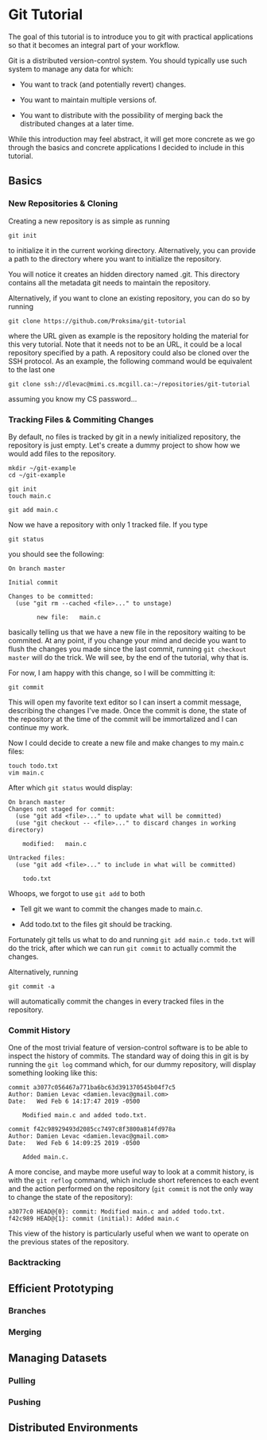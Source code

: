 # Git Tutorial

The goal of this tutorial is to introduce you to git with practical applications
so that it becomes an integral part of your workflow.

Git is a distributed version-control system. You should typically use such
system to manage any data for which:

* You want to track (and potentially revert) changes.

* You want to maintain multiple versions of.

* You want to distribute with the possibility of merging back the distributed
  changes at a later time.

While this introduction may feel abstract, it will get more concrete as we go
through the basics and concrete applications I decided to include in this
tutorial.

## Basics

### New Repositories & Cloning

Creating a new repository is as simple as running

	git init

to initialize it in the current working directory. Alternatively, you can
provide a path to the directory where you want to initialize the repository.

You will notice it creates an hidden directory named .git. This directory
contains all the metadata git needs to maintain the repository.

Alternatively, if you want to clone an existing repository, you can do so by
running

	git clone https://github.com/Proksima/git-tutorial

where the URL given as example is the repository holding the material for this
very tutorial. Note that it needs not to be an URL, it could be a local
repository specified by a path. A repository could also be cloned over the SSH
protocol. As an example, the following command would be equivalent to the last
one

	git clone ssh://dlevac@mimi.cs.mcgill.ca:~/repositories/git-tutorial

assuming you know my CS password...

### Tracking Files & Commiting Changes

By default, no files is tracked by git in a newly initialized repository, the
repository is just empty. Let's create a dummy project to show how we would add
files to the repository.

	mkdir ~/git-example
	cd ~/git-example

	git init
	touch main.c

	git add main.c

Now we have a repository with only 1 tracked file. If you type

	git status

you should see the following:

	On branch master

	Initial commit

	Changes to be committed:
  	  (use "git rm --cached <file>..." to unstage)

	        new file:   main.c

basically telling us that we have a new file in the repository waiting to be
commited. At any point, if you change your mind and decide you want to flush the
changes you made since the last commit, running `git checkout master` will do
the trick. We will see, by the end of the tutorial, why that is.

For now, I am happy with this change, so I will be committing it:

	git commit

This will open my favorite text editor so I can insert a commit message,
describing the changes I've made. Once the commit is done, the state of the
repository at the time of the commit will be immortalized and I can continue
my work.

Now I could decide to create a new file and make changes to my main.c files:

	touch todo.txt
	vim main.c

After which `git status` would display:

	On branch master
	Changes not staged for commit:
  	  (use "git add <file>..." to update what will be committed)
  	  (use "git checkout -- <file>..." to discard changes in working directory)

		modified:   main.c

	Untracked files:
  	  (use "git add <file>..." to include in what will be committed)

		todo.txt

Whoops, we forgot to use `git add` to both

* Tell git we want to commit the changes made to main.c.

* Add todo.txt to the files git should be tracking.

Fortunately git tells us what to do and running `git add main.c todo.txt` will
do the trick, after which we can run `git commit` to actually commit the
changes.

Alternatively, running

	git commit -a

will automatically commit the changes in every tracked files in the repository.

### Commit History

One of the most trivial feature of version-control software is to be able to
inspect the history of commits. The standard way of doing this in git is by
running the `git log` command which, for our dummy repository, will display
something looking like this:

	commit a3077c056467a771ba6bc63d391370545b04f7c5
	Author: Damien Levac <damien.levac@gmail.com>
	Date:   Wed Feb 6 14:17:47 2019 -0500

	    Modified main.c and added todo.txt.

	commit f42c98929493d2085cc7497c8f3800a814fd978a
	Author: Damien Levac <damien.levac@gmail.com>
	Date:   Wed Feb 6 14:09:25 2019 -0500

	    Added main.c.

A more concise, and maybe more useful way to look at a commit history, is with
the `git reflog` command, which include short references to each event and the
action performed on the repository (`git commit` is not the only way to change
the state of the repository):

	a3077c0 HEAD@{0}: commit: Modified main.c and added todo.txt.
	f42c989 HEAD@{1}: commit (initial): Added main.c

This view of the history is particularly useful when we want to operate on the
previous states of the repository.

### Backtracking

## Efficient Prototyping

### Branches

### Merging

## Managing Datasets

### Pulling

### Pushing

## Distributed Environments

